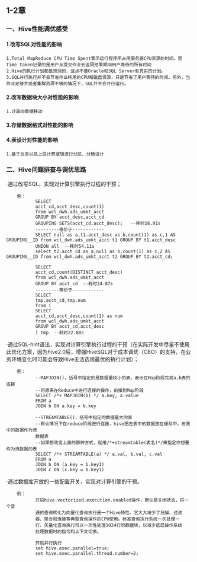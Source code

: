 ## 1-2章

### 一、Hive性能调优感受
#### 1.改写SQL对性能的影响

    1.Total MapReduce CPU Time Spent表示运行程序所占用服务器CPU资源的时间。而Time taken记录的是用户从提交作业到返回结果期间用户等待的所有时间  
    2.Hive的执行计划都是预测的，这点不像Oracle和SQL Server有真实的计划。
    3.SQL并行执行并不会节省作业耗用的CPU和磁盘资源，只是节省了用户等待的时间。另外，当作业足够大或者集群资源不够的情况下，SQL并不会并行运行。

#### 2.改写数据块大小对性能的影响

    1.计算向数据移动
    
#### 3.存储数据格式对性能的影响

#### 4.表设计对性能的影响

    1.基于业务以及上层计算逻辑进行分区、分桶设计
    
### 二、Hive问题排查与调优思路
    
   ·通过改写SQL，实现对计算引擎执行过程的干预；
   
        例：
               SELECT
               acct_cd,acct_desc,count(1)
               from wcl_dwh.ads_umkt_acct 
               GROUP BY acct_desc,acct_cd
               GROUPING SETS(acct_cd,acct_desc);   --耗时16.91s
               ---------等价于------------
               SELECT null as a,t1.acct_desc as b,count(1) as c,1 AS GROUPING__ID from wcl_dwh.ads_umkt_acct t1 GROUP BY t1.acct_desc
               UNION all  --耗时54.11s
               select t2.acct_cd as a,null as b,count(1) as c,2 AS GROUPING__ID from wcl_dwh.ads_umkt_acct t2 GROUP BY t2.acct_cd;
               
               SELECT
               acct_cd,count(DISTINCT acct_desc)
               from wcl_dwh.ads_umkt_acct 
               GROUP BY acct_cd  --耗时24.87s
               ---------等价于------------
               SELECT
               tmp.acct_cd,tmp.num
               from (
               SELECT
               acct_cd,acct_desc,count(1) as num
               from wcl_dwh.ads_umkt_acct
               GROUP BY acct_cd,acct_desc
               ) tmp  --耗时22.88s
        
   ·通过SQL-hint语法，实现对计算引擎执行过程的干预（在实际开发中尽量不使用此优化方案，因为hive2.0后，增强HiveSQL对于成本调优（CBO）的支持，在业务环境变化时可能会导致Hive无法选用最优的执行计划）；
   
        例：
               --MAPJOIN()，括号中指定的是数据量较小的表，表示在Map阶段完成a,b表的连接
               --将原来在Reduce中进行连接的操作，前推到Map阶段
               SELECT /*+ MAPJOIN(b) */ a.key, a.value
               FROM a
               JOIN b ON a.key = b.key
               
               --STREAMTABLE()，括号中指定的数据量大的表
               --默认情况下在reduce阶段进行连接，hive把左表中的数据放在缓存中，右表中的数据作为流
               数据表
               --如果想改变上面的那种方式，就用/*+streamtable(表名)*/来指定你想要作为流数据的表
               SELECT /*+ STREAMTABLE(a) */ a.val, b.val, c.val
               FROM a
               JOIN b ON (a.key = b.key1)
               JOIN c ON (c.key = b.key1)
               
               
    
   ·通过数据库开放的一些配置开关，实现对计算引擎的干预。
   
        例：
               开启hive.vectorized.execution.enabled操作，默认是关闭状态，将一个普
               通的查询转化为向量化查询执行是一个Hive特性。它大大减少了扫描、过滤
               器、聚合和连接等典型查询操作的CPU使用。标准查询执行系统一次处理一
               行。矢量化查询执行可以一次性处理1024行的数据块，以减少底层操作系统
               处理数据时的指令和上下文切换。
               
               开启并行执行
               set hive.exec.parallel=true;
               set hive.exec.parallel.thread.number=2;
    